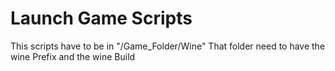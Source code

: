 # Launch Game Scripts

This scripts have to be in "/Game_Folder/Wine"
That folder need to have the wine Prefix and the wine Build
